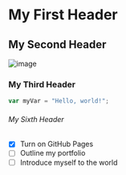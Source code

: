 # My First Header

## My Second Header

![image](https://github.com/user-attachments/assets/12d07ca3-5469-4894-9939-cacccc19988c)




### My Third Header

``` javascript
var myVar = "Hello, world!";
```

###### My Sixth Header

- [x] Turn on GitHub Pages
- [ ] Outline my portfolio
- [ ] Introduce myself to the world
